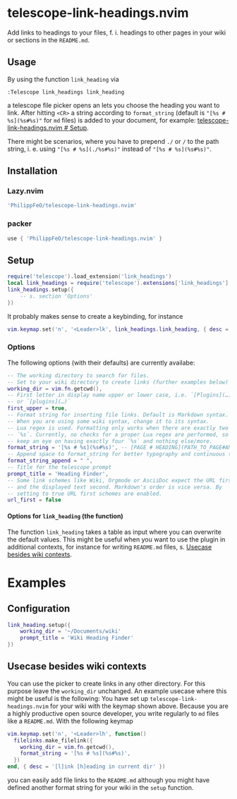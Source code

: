 # telescope-link-headings.nvim #
Add links to headings to your files, f. i. headings to other pages in your wiki or sections in the `README.md`.

## Usage
By using the function `link_heading` via
```vim
:Telescope link_headings link_heading
```
a telescope file picker opens an lets you choose the heading you want to link. After hitting `<CR>` a string according to `format_string` (default is `"[%s # %s](%s#%s)"` for `md` files) is added to your document, for example: [telescope-link-headings.nvim # Setup](./README.md#setup).

There might be scenarios, where you have to prepend `./` or `/` to the path string, i. e. using `"[%s # %s](./%s#%s)"` instead of `"[%s # %s](%s#%s)"`.

## Installation
### Lazy.nvim
```lua
'PhilippFeO/telescope-link-headings.nvim'
```
### packer
```lua
use { 'PhilippFeO/telescope-link-headings.nvim' }
```

## Setup
```lua
require('telescope').load_extension('link_headings')
local link_headings = require('telescope').extensions['link_headings']
link_headings.setup({
    -- s. section 'Options'
})
```
It probably makes sense to create a keybinding, for instance
```lua
vim.keymap.set('n', '<Leader>lk', link_headings.link_heading, { desc = 'Link heading' })
```

### Options
The following options (with their defaults) are currently availabe:
```lua
-- The working directory to search for files.
-- Set to your wiki directory to create links (further examples below)
working_dir = vim.fn.getcwd(),
-- First letter in display name upper or lower case, i.e. `[Plugins](…)`
-- or `[plugins](…)`
first_upper = true,
-- Format string for inserting file links. Default is Markdown syntax.
-- When you are using some wiki syntax, change it to its syntax.
-- Lua regex is used. Formatting only works when there are exactly two
-- `%s`. Currently, no checks for a proper Lua regex are performed, so
-- keep an eye on having exactly four `%s` and nothing else/more.
format_string = '[%s # %s](%s#%s)', -- [PAGE # HEADING](PATH_TO_PAGE#ANCHOR)
-- Append space to format_string for better typography and continuous typing
format_string_append = " ",
-- Title for the telescope prompt
prompt_title = 'Heading Finder',
-- Some link schemes like Wiki, Orgmode or AsciiDoc expect the URL first
-- and the displayed text second. Markdown's order is vice versa. By
-- setting to true URL first schemes are enabled.
url_first = false
```

#### Options for `link_heading` (the function)
The function `link_heading` takes a table as input where you can overwrite the default values. This might be useful when you want to use the plugin in additional contexts, for instance for writing `README.md` files, s. [Usecase besides wiki contexts](#usecase-besides-wiki-contexts).

# Examples
## Configuration
```lua
link_heading.setup({
    working_dir = '~/Documents/wiki'
    prompt_title = 'Wiki Heading Finder' 
})
```

## Usecase besides wiki contexts
You can use the picker to create links in any other directory. For this purpose leave the `working_dir` unchanged. An example usecase where this might be useful is the following: You have set up `telescope-link-headings.nvim` for your wiki with the keymap shown above. Because you are a highly productive open source developer, you write regularly to `md` files like a `README.md`. With the following keymap
```lua
vim.keymap.set('n', '<Leader>lh', function()
  filelinks.make_filelink({
    working_dir = vim.fn.getcwd(),
    format_string = '[%s # %s](%s#%s)',
  })
end, { desc = '[l]ink [h]eading in current dir' })
```
you can easily add file links to the `README.md` although you might have defined another format string for your wiki in the `setup` function.
